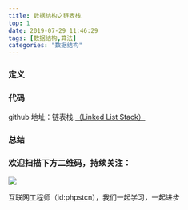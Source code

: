 ```yaml
---
title: 数据结构之链表栈
top: 1
date: 2019-07-29 11:46:29
tags: [数据结构,算法]
categories: "数据结构"
---
```

### 定义

### 代码
github 地址：链表栈 [（Linked List Stack）](https://github.com/xushuhui/Data-Structures/tree/master/Stack/LinkedListStack.php)
### 总结

### 欢迎扫描下方二维码，持续关注：
![](http://ww1.sinaimg.cn/large/a616b9a4gy1g4xzv954a4j20760763yo.jpg)

互联网工程师（id:phpstcn），我们一起学习，一起进步